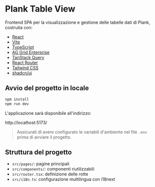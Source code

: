 # Plank Table View

Frontend SPA per la visualizzazione e gestione delle tabelle dati di Plank, costruita con:

- [React](https://reactjs.org/)
- [Vite](https://vitejs.dev/)
- [TypeScript](https://www.typescriptlang.org/)
- [AG Grid Enterprise](https://www.ag-grid.com/)
- [TanStack Query](https://tanstack.com/query/latest)
- [React Router](https://reactrouter.com/)
- [Tailwind CSS](https://tailwindcss.com/)
- [shadcn/ui](https://ui.shadcn.com/)

## Avvio del progetto in locale

```bash
npm install
npm run dev
```

L'applicazione sarà disponibile all'indirizzo:

http://localhost:5173/

> Assicurati di avere configurato le variabili d'ambiente nel file `.env` prima di avviare il progetto.

## Struttura del progetto

* `src/pages/`: pagine principali
* `src/components/`: componenti riutilizzabili
* `src/router.tsx`: definizione delle rotte
* `src/i18n.ts`: configurazione multilingua con i18next
